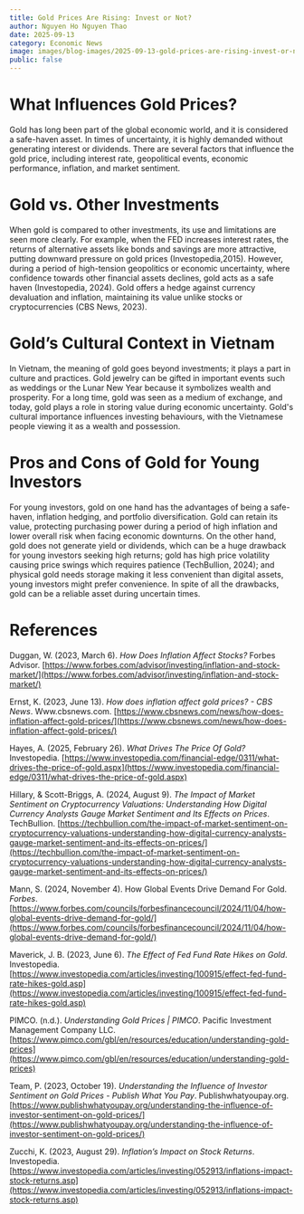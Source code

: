 ```yaml
---
title: Gold Prices Are Rising: Invest or Not?
author: Nguyen Ho Nguyen Thao
date: 2025-09-13
category: Economic News
image: images/blog-images/2025-09-13-gold-prices-are-rising-invest-or-not/post-image.png
public: false
---
```


# What Influences Gold Prices?

Gold has long been part of the global economic world, and it is considered a safe-haven asset. In times of uncertainty, it is highly demanded without generating interest or dividends. There are several factors that influence the gold price, including interest rate, geopolitical events, economic performance, inflation, and market sentiment. 

# Gold vs. Other Investments

When gold is compared to other investments, its use and limitations are seen more clearly. For example, when the FED increases interest rates, the returns of alternative assets like bonds and savings are more attractive, putting downward pressure on gold prices (Investopedia,2015). However, during a period of high-tension geopolitics or economic uncertainty, where confidence towards other financial assets declines, gold acts as a safe haven (Investopedia, 2024). Gold offers a hedge against currency devaluation and inflation, maintaining its value unlike stocks or cryptocurrencies (CBS News, 2023).

# Gold’s Cultural Context in Vietnam

In Vietnam, the meaning of gold goes beyond investments; it plays a part in culture and practices. Gold jewelry can be gifted in important events such as weddings or the Lunar New Year because it symbolizes wealth and prosperity. For a long time, gold was seen as a medium of exchange, and today, gold plays a role in storing value during economic uncertainty. Gold's cultural importance influences investing behaviours, with the Vietnamese people viewing it as a wealth and possession.

# Pros and Cons of Gold for Young Investors

For young investors, gold on one hand has the advantages of being a safe-haven, inflation hedging, and portfolio diversification. Gold can retain its value, protecting purchasing power during a period of high inflation and lower overall risk when facing economic downturns. On the other hand, gold does not generate yield or dividends, which can be a huge drawback for young investors seeking high returns; gold has high price volatility causing price swings which requires patience (TechBullion, 2024); and physical gold needs storage making it less convenient than digital assets, young investors might prefer convenience. In spite of all the drawbacks, gold can be a reliable asset during uncertain times.

# References

Duggan, W. (2023, March 6). *How Does Inflation Affect Stocks?* Forbes Advisor. [https://www.forbes.com/advisor/investing/inflation-and-stock-market/](https://www.forbes.com/advisor/investing/inflation-and-stock-market/)  

Ernst, K. (2023, June 13). *How does inflation affect gold prices? \- CBS News*. Www.cbsnews.com. [https://www.cbsnews.com/news/how-does-inflation-affect-gold-prices/](https://www.cbsnews.com/news/how-does-inflation-affect-gold-prices/)  

Hayes, A. (2025, February 26). *What Drives The Price Of Gold?* Investopedia. [https://www.investopedia.com/financial-edge/0311/what-drives-the-price-of-gold.aspx](https://www.investopedia.com/financial-edge/0311/what-drives-the-price-of-gold.aspx)  

Hillary, & Scott-Briggs, A. (2024, August 9). *The Impact of Market Sentiment on Cryptocurrency Valuations: Understanding How Digital Currency Analysts Gauge Market Sentiment and Its Effects on Prices*. TechBullion. [https://techbullion.com/the-impact-of-market-sentiment-on-cryptocurrency-valuations-understanding-how-digital-currency-analysts-gauge-market-sentiment-and-its-effects-on-prices/](https://techbullion.com/the-impact-of-market-sentiment-on-cryptocurrency-valuations-understanding-how-digital-currency-analysts-gauge-market-sentiment-and-its-effects-on-prices/)  

Mann, S. (2024, November 4). How Global Events Drive Demand For Gold. *Forbes*. [https://www.forbes.com/councils/forbesfinancecouncil/2024/11/04/how-global-events-drive-demand-for-gold/](https://www.forbes.com/councils/forbesfinancecouncil/2024/11/04/how-global-events-drive-demand-for-gold/)  

Maverick, J. B. (2023, June 6). *The Effect of Fed Fund Rate Hikes on Gold*. Investopedia. [https://www.investopedia.com/articles/investing/100915/effect-fed-fund-rate-hikes-gold.asp](https://www.investopedia.com/articles/investing/100915/effect-fed-fund-rate-hikes-gold.asp)  

PIMCO. (n.d.). *Understanding Gold Prices | PIMCO*. Pacific Investment Management Company LLC. [https://www.pimco.com/gbl/en/resources/education/understanding-gold-prices](https://www.pimco.com/gbl/en/resources/education/understanding-gold-prices)  

Team, P. (2023, October 19). *Understanding the Influence of Investor Sentiment on Gold Prices \- Publish What You Pay*. Publishwhatyoupay.org. [https://www.publishwhatyoupay.org/understanding-the-influence-of-investor-sentiment-on-gold-prices/](https://www.publishwhatyoupay.org/understanding-the-influence-of-investor-sentiment-on-gold-prices/)  

Zucchi, K. (2023, August 29). *Inflation’s Impact on Stock Returns*. Investopedia. [https://www.investopedia.com/articles/investing/052913/inflations-impact-stock-returns.asp](https://www.investopedia.com/articles/investing/052913/inflations-impact-stock-returns.asp)
